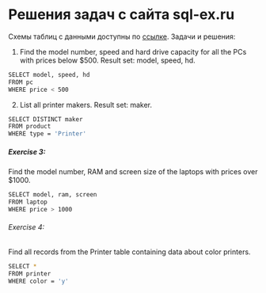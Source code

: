 # Решения задач с сайта sql-ex.ru
Схемы таблиц с данными доступны по [ссылке](https://www.sql-ex.ru/help/select13.php).
Задачи и решения:
1. Find the model number, speed and hard drive capacity for all the PCs with prices below $500. Result set: model, speed, hd.
```sh
SELECT model, speed, hd
FROM pc
WHERE price < 500
```
2. List all printer makers. Result set: maker.
```sh
SELECT DISTINCT maker
FROM product
WHERE type = 'Printer'
```
##### Exercise 3:
Find the model number, RAM and screen size of the laptops with prices over $1000.
```sh
SELECT model, ram, screen
FROM laptop
WHERE price > 1000
```
###### Exercise 4:
Find all records from the Printer table containing data about color printers.
```sh
SELECT *
FROM printer
WHERE color = 'y'
```